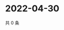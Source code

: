 # 2022-04-30

共 0 条

<!-- BEGIN WEIBO -->
<!-- 最后更新时间 Sat Apr 30 2022 06:16:46 GMT+0800 (China Standard Time) -->

<!-- END WEIBO -->
